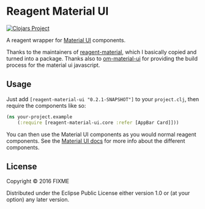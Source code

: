 # Reagent Material UI
[![Clojars Project](https://img.shields.io/clojars/v/reagent-material-ui.svg)](https://clojars.org/reagent-material-ui)

A reagent wrapper for [Material UI](http://www.material-ui.com/#/) components.

Thanks to the maintainers of [reagent-material](https://github.com/tuhlmann/reagent-material), which I basically copied and turned into a package. Thanks also to [om-material-ui](https://github.com/taylorSando/om-material-ui) for providing the build process for the material ui javascript.

## Usage

Just add `[reagent-material-ui "0.2.1-SNAPSHOT"]` to your `project.clj`, then require the components like so:

```clojure
(ns your-project.example
    (:require [reagent-material-ui.core :refer [AppBar Card]]))
```

You can then use the Material UI components as you would normal reagent components. See the [Material UI docs](http://www.material-ui.com/#/components/app-bar) for more info about the different components.


## License

Copyright © 2016 FIXME

Distributed under the Eclipse Public License either version 1.0 or (at
your option) any later version.

